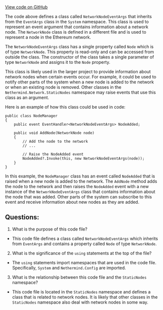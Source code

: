 [View code on GitHub](https://github.com/nethermindeth/nethermind/Nethermind.Network/StaticNodes/NetworkNodeEventArgs.cs)

The code above defines a class called `NetworkNodeEventArgs` that inherits from the `EventArgs` class in the `System` namespace. This class is used to represent an event argument that contains information about a network node. The `NetworkNode` class is defined in a different file and is used to represent a node in the Ethereum network.

The `NetworkNodeEventArgs` class has a single property called `Node` which is of type `NetworkNode`. This property is read-only and can be accessed from outside the class. The constructor of the class takes a single parameter of type `NetworkNode` and assigns it to the `Node` property.

This class is likely used in the larger project to provide information about network nodes when certain events occur. For example, it could be used to notify other parts of the system when a new node is added to the network or when an existing node is removed. Other classes in the `Nethermind.Network.StaticNodes` namespace may raise events that use this class as an argument.

Here is an example of how this class could be used in code:

```
public class NodeManager
{
    public event EventHandler<NetworkNodeEventArgs> NodeAdded;

    public void AddNode(NetworkNode node)
    {
        // Add the node to the network
        // ...

        // Raise the NodeAdded event
        NodeAdded?.Invoke(this, new NetworkNodeEventArgs(node));
    }
}
```

In this example, the `NodeManager` class has an event called `NodeAdded` that is raised when a new node is added to the network. The `AddNode` method adds the node to the network and then raises the `NodeAdded` event with a new instance of the `NetworkNodeEventArgs` class that contains information about the node that was added. Other parts of the system can subscribe to this event and receive information about new nodes as they are added.
## Questions: 
 1. What is the purpose of this code file?
- This code file defines a class called `NetworkNodeEventArgs` which inherits from `EventArgs` and contains a property called `Node` of type `NetworkNode`.

2. What is the significance of the `using` statements at the top of the file?
- The `using` statements import namespaces that are used in the code file. Specifically, `System` and `Nethermind.Config` are imported.

3. What is the relationship between this code file and the `StaticNodes` namespace?
- This code file is located in the `StaticNodes` namespace and defines a class that is related to network nodes. It is likely that other classes in the `StaticNodes` namespace also deal with network nodes in some way.